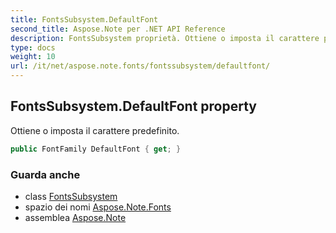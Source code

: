 ```yaml
---
title: FontsSubsystem.DefaultFont
second_title: Aspose.Note per .NET API Reference
description: FontsSubsystem proprietà. Ottiene o imposta il carattere predefinito.
type: docs
weight: 10
url: /it/net/aspose.note.fonts/fontssubsystem/defaultfont/
---
```

## FontsSubsystem.DefaultFont property

Ottiene o imposta il carattere predefinito.

```csharp
public FontFamily DefaultFont { get; }
```

### Guarda anche

* class [FontsSubsystem](../)
* spazio dei nomi [Aspose.Note.Fonts](../../fontssubsystem/)
* assemblea [Aspose.Note](../../../)


